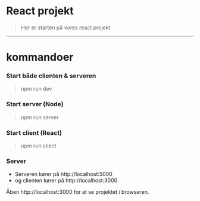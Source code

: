 # React projekt
> Her er starten på vores react projekt


----------------------------------------------


# kommandoer
### Start både clienten & serveren
> npm run dev

### Start server (Node)
> npm run server

### Start client (React)
> npm run client

### Server 
* Serveren kører på http://localhost:5000 
* og clienten kører på http://localhost:3000 

Åben http://localhost:3000 for at se projektet i browseren.
